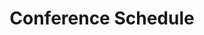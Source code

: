 ---
title: Conference Schedule
layout: schedule
excerpt: "NAACL 2019 conference schedule."
permalink: /schedule/
sidebar: false
script: |
    <script type="text/javascript">

        sessionInfoHash = {};
        paperInfoHash = {};
        chosenPapersHash = {};
        chosenTutorialsHash = {};
        chosenWorkshopsHash = {};
        chosenPostersHash = {};
        plenarySessionHash = {};
        includePlenaryInSchedule = true;
        helpShown = false;

        var instructions = "<div id=\"popupInstructionsDiv\"><div id=\"title\">Help</div><div id=\"popupInstructions\"><ul><li>Click on a the \"<strong>+</strong>\" button or the title of a session to toggle it. Click the <strong>\"Expand All Sessions ↓\"</strong> button to expand <em>all</em> sessions in one go. Click again to collapse them. </li> <li>Click on a tutorial/paper/poster to toggle its selection. </li> <li>You can select more than one paper for a time slot. </li> <li>Click the &nbsp;<i class=\"fa fa-file-pdf-o\" aria-hidden=\"true\"></i>&nbsp; /&nbsp;<i class=\"fa fa-file-video-o\" aria-hidden=\"true\"></i>&nbsp; icon(s) for the PDF / Video. </li> <li>Click the <strong>\"Download PDF\"</strong> button at the bottom to download your customized PDF. </li> <li>To expand parallel sessions simultaneously, hold Shift and click on any of them. </li> <li>On non-mobile devices, hovering on a paper for a time slot highlights it in yellow and its conflicting papers in red. Hovering on papers already selected for a time slot (or their conflicts) highlights them in green. </li> <li>Hover over the time for any session to see its day and date as a tooltip.</li> <li>While saving the generated PDF on mobile devices, its name cannot be changed.</li> </ul></div></div>";

        function padTime(str) {
            return String('0' + str).slice(-2);
        }

        function formatDate(dateObj) {
            return dateObj.toLocaleDateString() + ' ' + padTime(dateObj.getHours()) + ':' + padTime(dateObj.getMinutes());
        }

        function generatePDFfromTable() {

            /* clear the hidden table before starting */
            clearHiddenProgramTable();

            /* now populate the hidden table with the currently chosen papers */
            populateHiddenProgramTable();

            var doc = new jsPDF('l', 'pt', 'letter');
            doc.autoTable({
                fromHtml: "#hidden-program-table",
                pagebreak: 'avoid',
                avoidRowSplit: true,
                theme: 'grid',
                startY: 70, 
                showHead: false,
                styles: {
                    font: 'times',
                    overflow: 'linebreak',
                    valign: 'middle',
                    lineWidth: 0.4,
                    fontSize: 11
                },
                 columnStyles: {
                    0: { fontStyle: 'bold', halign: 'right', cellWidth: 70 },
                    1: { cellWidth: 110 },
                    2: { fontStyle: 'italic', cellWidth: 530 }
                },
                addPageContent: function (data) {
                    /* HEADER only on the first page */
                    var pageNumber = doc.internal.getCurrentPageInfo().pageNumber;

                    if (pageNumber == 1) {
                        doc.setFontSize(16);
                        doc.setFontStyle('normal');
                        doc.text("NAACL 2019 Schedule", (doc.internal.pageSize.width - (data.settings.margin.left*2))/2 - 30, 50);
                    }

                    /* FOOTER on each page */
                    doc.setFont('courier');
                    doc.setFontSize(8);
                    doc.text('(Generated via https://naacl2019.org/schedule)', data.settings.margin.left, doc.internal.pageSize.height - 10);
                },
                drawCell: function(cell, data) {
                    var cellClass = cell.raw.content.className;
                    /* center the day header */
                    if (cellClass == 'info-day') {
                        cell.textPos.x = (530 - data.settings.margin.left)/2 + 120;
                    }
                    /* split long plenary session text */
                    else if (cellClass == 'info-plenary') {
                        cell.text = doc.splitTextToSize(cell.text.join(' '), 530, {fontSize: 11});
                    }
                },
                createdCell: function(cell, data) {
                    var cellClass = cell.raw.content.className;
                    var cellText = cell.text[0];
                    /* */
                    if (cellClass == 'info-day') {
                        cell.styles.fontStyle = 'bold';
                        cell.styles.fontSize = 12;
                        cell.styles.fillColor = [187, 187, 187];
                    }
                    else if (cellClass == 'info-plenary') {
                        cell.styles.fontSize = 11;
                        if (cellText.search(/break|lunch|breakfast/i) !== -1) {
                            cell.styles.fillColor = [238, 238, 238];
                        }
                    }
                    else if (cellClass == 'info-poster') {
                        cell.styles.fontSize = 9;
                    }
                    else if (cellClass == "location" || cellClass == "time") {
                        var infoType = data.row.raw[2].content.className;
                        var infoText = data.row.raw[2].content.textContent;
                        if (infoType == "info-day" && cellText == '') {
                            cell.styles.fillColor = [187, 187, 187];
                        }
                        if (infoType == "info-plenary" && 
                            infoText.search(/(break|lunch|breakfast)/i) !== -1) {
                            cell.styles.fillColor = [238, 238, 238];
                        }
                    }
                },
            });
            doc.output('save');
        }

        function getTutorialInfoFromTime(tutorialTimeObj) {

            /* get the tutorial session and day */
            var tutorialSession = tutorialTimeObj.parents('.session');
            var sessionDay = tutorialSession.prevAll('.day:first').text().trim();

            /* get the tutorial slot and the starting and ending times */
            var tutorialTimeText = tutorialTimeObj.text().trim();
            var tutorialTimes = tutorialTimeText.split(' ');
            var tutorialSlotStart = tutorialTimes[0];
            var tutorialSlotEnd = tutorialTimes[2];
            var exactTutorialStartingTime = sessionDay + ' ' + tutorialSlotStart;
            return [new Date(exactTutorialStartingTime).getTime(), tutorialSlotStart, tutorialSlotEnd, tutorialSession.attr('id')];
        }

        function getWorkshopInfoFromTime(workshopTimeObj) {

            /* get the workshop session and day */
            var workshopSession = workshopTimeObj.parents('.session');
            var sessionDay = workshopSession.prevAll('.day:first').text().trim();

            /* get the workshop slot and the starting and ending times */
            var workshopTimeText = workshopTimeObj.text().trim();
            var workshopTimes = workshopTimeText.split(' ');
            var workshopSlotStart = workshopTimes[0];
            var workshopSlotEnd = workshopTimes[2];
            var exactworkshopStartingTime = sessionDay + ' ' + workshopSlotStart;
            return [new Date(exactworkshopStartingTime).getTime(), workshopSlotStart, workshopSlotEnd, workshopSession.attr('id')];
        }

        function getPosterInfoFromTime(posterTimeObj) {

            /* get the poster session and day */
            var posterSession = posterTimeObj.parents('.session');
            var sessionDay = posterSession.parent().prevAll('.day:first').text().trim();

            /* get the poster slot and the starting and ending times */
            var posterTimeText = posterTimeObj.text().trim();
            var posterTimes = posterTimeText.split(' ');
            var posterSlotStart = posterTimes[0];
            var posterSlotEnd = posterTimes[2];
            var exactPosterStartingTime = sessionDay + ' ' + posterSlotStart;
            return [new Date(exactPosterStartingTime).getTime(), posterSlotStart, posterSlotEnd, posterSession.attr('id')];
        }

        function isOverlapping(thisPaperRange, otherPaperRange) {
            var thisStart = thisPaperRange[0];
            var thisEnd = thisPaperRange[1];
            var otherStart = otherPaperRange[0];
            var otherEnd = otherPaperRange[1];
            return ((thisStart < otherEnd) && (thisEnd > otherStart));
        }

        function getConflicts(paperObject) {

            /* first get the parallel sessions */
            var sessionId = paperObject.parents('.session').attr('id').match(/session-\d/)[0];
            var parallelSessions = paperObject.parents('.session').siblings().filter(function() { return this.id.match(sessionId); });
            
            var thisPaperRange = paperInfoHash[paperObject.attr('paper-id')].slice(0, 2);
            return $(parallelSessions).find('table.paper-table tr#paper').filter(function(index) {
                    var otherPaperRange =  paperInfoHash[$(this).attr('paper-id')].slice(0, 2);
                    return isOverlapping(thisPaperRange, otherPaperRange) 
                });
        }

        function doWhichKey(e) {
            e = e || window.event;
            var charCode = e.keyCode || e.which;
            //Line below not needed, but you can read the key with it
            //var charStr = String.fromCharCode(charCode);
            return charCode;
        }

        function getConflicts2(paperObject) {

            /* most of the time, conflicts are simply based on papers having the same exact time slot but this is not always true */

            /* first get the conflicting sessions */
            var sessionId = paperObject.parents('.session').attr('id').match(/session-\d/)[0];
            var parallelSessions = paperObject.parents('.session').siblings().filter(function() { return this.id.match(sessionId); });
            
            /* now get the conflicting papers from those sessions */
            var paperTime = paperObject.children('td#paper-time')[0].textContent;
            return $(parallelSessions).find('table.paper-table tr#paper').filter(function(index) { return this.children[0].textContent == paperTime });

        }

        function makeDayHeaderRow(day) {
            return '<tr><td class="time"></td><td class="location"></td><td class="info-day">' + day + '</td></tr>';
        }

        function makePlenarySessionHeaderRow(session) {
            var sessionStart = session.start;
            var sessionEnd = session.end;
            return '<tr><td class="time">' + sessionStart + '&ndash;' + sessionEnd + '</td><td class="location">' + session.location + '</td><td class="info-plenary">' + session.title + '</td></tr>';
        }

        function makePaperRows(start, end, titles, sessions) {
            var ans;
            if (titles.length == 1) {
                ans = ['<tr><td class="time">' + start + '&ndash;' + end + '</td><td class="location">' + sessions[0].location + '</td><td class="info-paper">' + titles[0] + ' [' + sessions[0].title + ']</td></tr>'];
            }
            else {
                var numConflicts = titles.length;
                rows = ['<tr><td rowspan=' + numConflicts + ' class="time">' + start + '&ndash;' + end + '</td><td class="location">' + sessions[0].location + '</td><td class="info-paper">' + titles[0] + ' [' + sessions[0].title + ']</td></tr>'];
                for (var i=1; i<numConflicts; i++) {
                    var session = sessions[i];
                    var title = titles[i];
                    rows.push('<tr><td></td><td class="location">' + session.location + '</td><td class="info-paper">' + title + ' [' + session.title + ']</td></tr>')
                }
                ans = rows;
            }
            return ans;
        }

        function makeTutorialRows(start, end, titles, locations, sessions) {
            var ans;
            if (titles.length == 1) {
                ans = ['<tr><td class="time">' + start + '&ndash;' + end + '</td><td class="location">' + locations[0] + '</td><td class="info-paper">' + titles[0] + ' [' + sessions[0].title + ']</td></tr>'];
            }
            else {
                var numConflicts = titles.length;
                rows = ['<tr><td rowspan=' + numConflicts + ' class="time">' + start + '&ndash;' + end + '</td><td class="location">' + locations[0] + '</td><td class="info-paper">' + titles[0] + ' [' + sessions[0].title + ']</td></tr>'];
                for (var i=1; i<numConflicts; i++) {
                    var session = sessions[i];
                    var title = titles[i];
                    var location = locations[i];
                    rows.push('<tr><td></td><td class="location">' + location + '</td><td class="info-paper">' + title + ' [' + session.title + ']</td></tr>')
                }
                ans = rows;
            }
            return ans;
        }

    function makeWorkshopRows(start, end, titles, locations, sessions) {
            var ans;
            if (titles.length == 1) {
                ans = ['<tr><td class="time">' + start + '&ndash;' + end + '</td><td class="location">' + locations[0] + '</td><td class="info-paper">' + titles[0] + ' [' + sessions[0].title + ']</td></tr>'];
            }
            else {
                var numConflicts = titles.length;
                rows = ['<tr><td rowspan=' + numConflicts + ' class="time">' + start + '&ndash;' + end + '</td><td class="location">' + locations[0] + '</td><td class="info-paper">' + titles[0] + ' [' + sessions[0].title + ']</td></tr>'];
                for (var i=1; i<numConflicts; i++) {
                    var session = sessions[i];
                    var title = titles[i];
                    var location = locations[i];
                    rows.push('<tr><td></td><td class="location">' + location + '</td><td class="info-paper">' + title + ' [' + session.title + ']</td></tr>')
                }
                ans = rows;
            }
            return ans;
        }

        function makePosterRows(titles, types, sessions) {
            var numPosters = titles.length;
            var sessionStart = sessions[0].start;
            var sessionEnd = sessions[0].end;
            rows = ['<tr><td rowspan=' + (numPosters + 1) + ' class="time">' + sessionStart + '&ndash;' + sessionEnd + '</td><td rowspan=' + (numPosters + 1) + ' class="location">' + sessions[0].location + '</td><td class="info-paper">' + sessions[0].title +  '</td></tr>'];
            for (var i=0; i<numPosters; i++) {
                var title = titles[i];
                var type = types[i];
                /* rows.push('<tr><td></td><td></td><td class="info-poster">' + title + ' [' + type + ']</td></tr>'); */
                rows.push('<tr><td></td><td></td><td class="info-poster">' + title + '</td></tr>');
            }
            return rows;
        }

        function clearHiddenProgramTable() {
            $('#hidden-program-table tbody').html('');
        }

        function getChosenHashFromType(type) {
            var chosenHash;
            if (type == 'paper') {
                chosenHash = chosenPapersHash;
            }
            else if (type == 'tutorial') {
                chosenHash = chosenTutorialsHash;
            }
            else if (type == 'workshop') {
                chosenHash = chosenWorkshopsHash;
            }
            else if (type == 'poster') {
                chosenHash = chosenPostersHash;
            }
            return chosenHash;
        }

        function addToChosen(timeKey, item, type) {
            var chosenHash = getChosenHashFromType(type);
            if (timeKey in chosenHash) {
                var items = chosenHash[timeKey];
                items.push(item);
                chosenHash[timeKey] = items;
            }
            else {
                chosenHash[timeKey] = [item];
            }
        }

        function removeFromChosen(timeKey, item, type) {
            var chosenHash = getChosenHashFromType(type);            
            if (timeKey in chosenHash) {
                var items = chosenHash[timeKey];
                var itemIndex = items.map(function(item) { return item.title; }).indexOf(item.title);
                if (itemIndex !== -1) {
                    var removedItem = items.splice(itemIndex, 1);
                    delete removedItem;
                    if (items.length == 0) {
                        delete chosenHash[timeKey];
                    }
                    else {
                        chosenHash[timeKey] = items;
                    }
                }
            }
        }

        function isChosen(timeKey, item, type) {
            var ans = false;
            var chosenHash = getChosenHashFromType(type);
            if (timeKey in chosenHash) {
                var items = chosenHash[timeKey];
                var itemIndex = items.map(function(item) { return item.title; }).indexOf(item.title);
                ans = itemIndex !== -1;
            }
            return ans;
        }

        function toggleSession(sessionObj) {
            $(sessionObj).children('[class$="-details"]').slideToggle(300);
            $(sessionObj).children('#expander').toggleClass('expanded');
        }

        function openSession(sessionObj) {
            $(sessionObj).children('[class$="-details"]').slideDown(300);
            $(sessionObj).children('#expander').addClass('expanded');
        }

        function closeSession(sessionObj) {
            $(sessionObj).children('[class$="-details"]').slideUp(300);
            $(sessionObj).children('#expander').removeClass('expanded');
        }

        function populateHiddenProgramTable() {

            /* since papers and posters might start at the same time we cannot just rely on starting times to differentiate papers vs. posters. so, what we can do is just add an item type after we do the concatenation and then rely on that item type to distinguish the item */
            
            var nonPlenaryKeysAndTypes = [];
            var tutorialKeys = Object.keys(chosenTutorialsHash);
            var workshopKeys = Object.keys(chosenWorkshopsHash);
            var posterKeys = Object.keys(chosenPostersHash);
            var paperKeys = Object.keys(chosenPapersHash);
            for (var i=0; i < tutorialKeys.length; i++) {
                nonPlenaryKeysAndTypes.push([tutorialKeys[i], 'tutorial']);
            }
            for (var i=0; i < workshopKeys.length; i++) {
                nonPlenaryKeysAndTypes.push([workshopKeys[i], 'workshop']);
            }
            for (var i=0; i < posterKeys.length; i++) {
                nonPlenaryKeysAndTypes.push([posterKeys[i], 'poster']);
            }
            for (var i=0; i < paperKeys.length; i++) {
                nonPlenaryKeysAndTypes.push([paperKeys[i], 'paper']);
            }

            var plenaryKeys = Object.keys(plenarySessionHash);
            var plenaryKeysAndTypes = [];
            for (var i=0; i < plenaryKeys.length; i++) {
                plenaryKeysAndTypes.push([plenaryKeys[i], 'plenary']);
            }

            /* if we are including plenary information in the PDF then sort its keys too and merge the two sets of keys together before sorting */
            var sortedPaperTimes = includePlenaryInSchedule ? nonPlenaryKeysAndTypes.concat(plenaryKeysAndTypes) : nonPlenaryKeysAndTypes;
            sortedPaperTimes.sort(function(a, b) { return a[0] - b[0] });

            /* now iterate over these sorted papers and create the rows for the hidden table that will be used to generate the PDF */
            var prevDay = null;
            var latestEndingTime;
            var output = [];

            /* now iterate over the chosen items */
            for(var i=0; i<sortedPaperTimes.length; i++) {
                var keyAndType = sortedPaperTimes[i];
                var key = keyAndType[0];
                var itemType = keyAndType[1]
                /* if it's a plenary session */
                if (itemType == 'plenary') {
                    var plenarySession = plenarySessionHash[key];
                    if (plenarySession.day == prevDay) {
                        output.push(makePlenarySessionHeaderRow(plenarySession));
                    }
                    else {
                        output.push(makeDayHeaderRow(plenarySession.day));
                        output.push(makePlenarySessionHeaderRow(plenarySession));
                    }
                    prevDay = plenarySession.day;
                }
                /* if it's tutorials */
                else if (itemType == 'tutorial') {

                    /* get the tutorials */
                    var tutorials = chosenTutorialsHash[key];

                    /* sort the tutorials by title instead of selection order */
                    tutorials.sort(function(a, b) {
                        return a.title.localeCompare(b.title);
                    });

                    var titles = tutorials.map(function(tutorial) { return ASCIIFold(tutorial.title); });
                    var locations = tutorials.map(function(tutorial) { return tutorial.location ; });
                    var sessions = tutorials.map(function(tutorial) { return sessionInfoHash[tutorial.session]; });
                    var sessionDay = sessions[0].day;
                    if (sessionDay != prevDay) {
                        output.push(makeDayHeaderRow(sessionDay));
                    }
                    output = output.concat(makeTutorialRows(tutorials[0].start, tutorials[0].end, titles, locations, sessions));
                    prevDay = sessionDay;
                }
                /* if it's workshops */
                else if (itemType == 'workshop') {

                    /* get the workshops */
                    var workshops = chosenWorkshopsHash[key];

                    /* sort the workshops by title instead of selection order */
                    workshops.sort(function(a, b) {
                        return a.title.localeCompare(b.title);
                    });

                    var titles = workshops.map(function(workshop) { return ASCIIFold(workshop.title); });
                    var locations = workshops.map(function(workshop) { return workshop.location ; });
                    var sessions = workshops.map(function(workshop) { return sessionInfoHash[workshop.session]; });
                    var sessionDay = sessions[0].day;
                    if (sessionDay != prevDay) {
                        output.push(makeDayHeaderRow(sessionDay));
                    }
                    output = output.concat(makeWorkshopRows(workshops[0].start, workshops[0].end, titles, locations, sessions));
                    prevDay = sessionDay;
                }
                /* if it's posters */
                else if (itemType == 'poster') {

                    /* get the posters */
                    var posters = chosenPostersHash[key];

                    /* sort posters by their type for easier reading */
                    posters.sort(function(a, b) {
                        return a.type.localeCompare(b.type);
                    });
                    var titles = posters.map(function(poster) { return ASCIIFold(poster.title); });
                    var types = posters.map(function(poster) { return poster.type; });
                    var sessions = [sessionInfoHash[posters[0].session]];
                    var sessionDay = sessions[0].day;
                    if (sessionDay != prevDay) {
                        output.push(makeDayHeaderRow(sessionDay));
                    }
                    output = output.concat(makePosterRows(titles, types, sessions));
                    prevDay = sessionDay;
                }

                /* if it's papers  */
                else if (itemType == 'paper') {
                    var papers = chosenPapersHash[key];
                    /* sort papers by location for easier reading */
                    papers.sort(function(a, b) {
                        var aLocation = sessionInfoHash[a.session].location;
                        var bLocation = sessionInfoHash[b.session].location;
                        return aLocation.localeCompare(bLocation);
                    });
                    var titles = papers.map(function(paper) { return ASCIIFold(paper.title); });
                    var sessions = papers.map(function(paper) { return sessionInfoHash[paper.session]; });
                    var sessionDay = sessions[0].day;
                    if (sessionDay != prevDay) {
                        output.push(makeDayHeaderRow(sessionDay));
                    }
                    output = output.concat(makePaperRows(papers[0].start, papers[0].end, titles, sessions));
                    prevDay = sessionDay;
                }
            }

            /* append the output to the hidden table */
            $('#hidden-program-table tbody').append(output);
        }

        $(document).ready(function() {
            
            /* all the Remove All buttons are disabled on startup */
            $('.session-deselector').addClass('disabled');

            /* the include plenary checkbox is checked on startup */
            $('input#includePlenaryCheckBox').prop('checked', true);

            /* show the help window whenever "?" is pressed and close it when "Esc" is pressed */
            $(document).keypress(function(event) {
                if (doWhichKey(event) == 63 && !helpShown) {
                    helpShown = true;
                    alertify.alert('', instructions, function(event) { helpShown = false;}).set('transition', 'fade');
                }
            });

            /* show the help window when the help button is clicked */
            $('a#help-button').on('click', function (event) {
                if (!helpShown) {
                    event.preventDefault();
                    helpShown = true;
                    alertify.alert('', instructions, function(event) { helpShown = false;}).set('transition', 'fade');
                }
            });

            /* expand/collapse all sessions when the toggle button is clicked */
            $('a#toggle-all-button').on('click', function (event) {
                event.preventDefault();
                var buttonText = $(this).text();

                / * expand all collapsed sessions */
                if (buttonText == 'Expand All Sessions ↓') {
                    $('div#expander').not('.expanded').trigger('click');
                    $(this).text('Collapse All Sessions ↑');
                }
                /* collapse all expanded sessions */
                else {
                    $('div#expander.expanded').trigger('click');
                    $(this).text('Expand All Sessions ↓');
                }
            });


            $('span.session-location, span.inline-location').on('click', function(event) {
                event.stopPropagation();
            });

            $('span.session-external-location').on('click', function(event) {
                var placeName = $(this).text().trim().replace(" ", "+");
                window.open("https://www.google.com/maps?q=" + placeName, "_blank");
                event.stopPropagation();
            });

            /* show the floorplan when any location is clicked */
            $('span.session-location, span.inline-location').magnificPopup({
                items: {
                    src: '/assets/images/minneapolis/3d-floormap.png'
                },
                type: 'image',
                fixedContentPos: 'auto'
            });

            /* get all the tutorial sessions and save the day and location for each of them in a hash */
            $('.session-tutorials').each(function() {
                var session = {};
                session.title = $(this).children('.session-title').text().trim();
                session.day = $(this).prevAll('.day:first').text().trim();
                sessionInfoHash[$(this).attr('id')] = session;
            });

            /* get all the workshop sessions and save the day and location for each of them in a hash */
            $('.session-workshops').each(function() {
                var session = {};
                session.title = $(this).children('.session-title').text().trim();
                session.day = $(this).prevAll('.day:first').text().trim();
                sessionInfoHash[$(this).attr('id')] = session;
            });

            /* get all the poster sessions and save the day and location for each of them in a hash */
            $('.session-posters').each(function() {
                var session = {};
                session.title = $(this).children('.session-title').text().trim();
                session.day = $(this).parent().prevAll('.day:first').text().trim();
                session.location = $(this).children('span.session-location').text().trim();
                var sessionTimeText = $(this).children('span.session-time').text().trim();                
                var sessionTimes = sessionTimeText.match(/\d+:\d+/g);
                var sessionStart = sessionTimes[0];
                var sessionEnd = sessionTimes[1];
                session.start = sessionStart;
                session.end = sessionEnd;
                sessionInfoHash[$(this).attr('id')] = session;
            });

            /* get all the paper sessions and save the day and location for each of them in a hash */
            var paperSessions = $("[id|='session']").filter(function() { 
                return this.id.match(/session-\d\d?[a-z]$/);
            });
            $(paperSessions).each(function() {
                var session = {};
                session.title = $(this).children('.session-title').text().trim();
                session.location = $(this).children('span.session-location').text().trim();
                session.day = $(this).parent().prevAll('.day:first').text().trim();
                var sessionTimeText = $(this).children('span.session-time').text().trim();                
                var sessionTimes = sessionTimeText.match(/\d+:\d+/g);
                var sessionStart = sessionTimes[0];
                var sessionEnd = sessionTimes[1];
                session.start = sessionStart;
                session.end = sessionEnd;
                sessionInfoHash[$(this).attr('id')] = session;
            });

            /* iterate over all the papers and store all their info in a hash since we need that info whenever we click and hover and lookups will be faster than re-computing the info at each event */
            $('tr#paper').each(function() {
                var paperID = $(this).attr('paper-id');

                /* get the paper session and day */
                var paperSession = $(this).parents('.session');
                var sessionDay = paperSession.parent().prevAll('.day:first').text().trim();

                /* get the paper time and title */
                var paperTimeObj = $(this).children('#paper-time');
                var paperTitle = paperTimeObj.siblings('td').text().trim().replace(/\s\s+/g, " ");

                /* get the paper slot and the starting and ending times */
                var paperTimeText = paperTimeObj.text().trim();
                var paperTimes = paperTimeText.split('\u2013');
                var paperSlotStart = paperTimes[0];
                var paperSlotEnd = paperTimes[1];
                var exactPaperStartingTime = sessionDay + ' ' + paperSlotStart;
                var exactPaperEndingTime = sessionDay + ' ' + paperSlotEnd;

                paperInfoHash[paperID] = [new Date(exactPaperStartingTime).getTime(), new Date(exactPaperEndingTime).getTime(), paperSlotStart, paperSlotEnd, paperTitle, paperSession.attr('id')];
            });

            /* also save the plenary session info in another hash since we may need to add this to the pdf. Use the exact starting time as the hash key */
             $('.session-plenary').each(function() {
                var session = {};
                session.title = $(this).children('.session-title').text().trim();
                if (session.title == "Social Event") {
                    session.location = $(this).children('span.session-external-location').text().trim();
                }
                else {
                    session.location = $(this).children('span.session-location').text().trim();                    
                }
                session.day = $(this).prevAll('.day:first').text().trim();
                session.id = $(this).attr('id');
                var sessionTimeText = $(this).children('span.session-time').text().trim();
                var sessionTimes = sessionTimeText.match(/\d+:\d+/g);
                var sessionStart = sessionTimes[0];
                var sessionEnd = sessionTimes[1];
                session.start = sessionStart;
                session.end = sessionEnd;
                var exactSessionStartingTime = session.day + ' ' + sessionStart;
                plenarySessionHash[new Date(exactSessionStartingTime).getTime()] = session;
             });

            $('body').on('click', 'a.session-selector', function(event) {

                /* if we are disabled, do nothing */
                if ($(this).hasClass('disabled')) {
                    return false;
                }

                /* if we are choosing the entire session, then basically "click" on all of the not-selected papers */
                var sessionPapers = $(this).siblings('table.paper-table').find('tr#paper');
                var unselectedPapers = sessionPapers.not('.selected');
                unselectedPapers.trigger('click', true);

                /* now find out how many papers are selected after the trigger */
                var selectedPapers = sessionPapers.filter('.selected');

                /* disable myself (the choose all button) */
                $(this).addClass('disabled');

                /* if we didn't have any papers selected earlier, then enable the remove all button */
                if (unselectedPapers.length == sessionPapers.length) {
                    $(this).siblings('.session-deselector').removeClass('disabled');
                }

                /* this is not really a link */
                event.preventDefault();
                return false;
            });

            $('body').on('click', 'a.session-deselector', function(event) {

                /* if we are disabled, do nothing */
                if ($(this).hasClass('disabled')) {
                    return false;
                }

                /* otherwise, if we are removing the entire session, then basically "click" on all of the already selected papers */
                var sessionPapers = $(this).siblings('table.paper-table').find('tr#paper');
                var selectedPapers = sessionPapers.filter('.selected');
                selectedPapers.trigger('click', true);

                /* disable myself (the remove all button) */
                $(this).addClass('disabled');

                /* enable the choose all button */
                $(this).siblings('session-deselector').removeClass('disabled');

                /* if all the papers were selected earlier, then enable the choose all button */
                if (selectedPapers.length == sessionPapers.length) {
                    $(this).siblings('.session-selector').removeClass('disabled');                    
                }

                /* this is not really a link */
                event.preventDefault();
                return false;
            });

            /* hide all of the session details when starting up */
            $('[class$="-details"]').hide();

            /* expand sessions when their title is clicked */
            $('body').on('click', 'div.session-expandable .session-title, div#expander', function(event) {
                event.preventDefault();
                event.stopPropagation();
                var sessionObj = $(this).parent();

                /* if we had the shift key pressed, then expand ALL unexpanded parallel sessions including myself (only for papers) */
                if (event.shiftKey && sessionObj.attr('class').match('session-papers')) {
                    var sessionId = $(sessionObj).attr('id').match(/session-\d/)[0];
                    var parallelSessions = $(sessionObj).siblings().addBack().filter(function() { return this.id.match(sessionId); });

                    var unexpandedParallelSessions = $(parallelSessions).filter(function() { return !$(this).children('#expander').hasClass('expanded'); });

                    /* if all sessions are already expanded, then shift-clicking should close all of them */
                    if (unexpandedParallelSessions.length == 0) {
                        $.map(parallelSessions, closeSession);
                    }
                    else {
                        $.map(unexpandedParallelSessions, openSession);
                    }
                } 
                /* for a regular click, just toggle the individual session */
                else {
                    toggleSession(sessionObj);
                }
            });

            /* when we mouse over a paper icon, do not do anything */
            $('body').on('mouseover', 'table.paper-table tr#paper i[class$="-icon"]', function(event) {
                return false;
            });

            /* when we mouse over a paper, highlight the conflicting papers */
            $('body').on('mouseover', 'table.paper-table tr#paper', function(event) {
                var conflictingPapers = getConflicts($(this));
                $(this).addClass('hovered');
                $(conflictingPapers).addClass('conflicted');
            });

            /* when we mouse out, remove all highlights */
            $('body').on('mouseout', 'table.paper-table tr#paper', function(event) {
                var conflictingPapers = getConflicts($(this));
                $(this).removeClass('hovered');
                $(conflictingPapers).removeClass('conflicted');

            });

            $('body').on('click', 'a.info-button', function(event) {
                return false;
            });

            $('body').on('click', 'a.info-link', function(event) {
                event.stopPropagation();
            });

            $('body').on('click', 'div.session-abstract', function(event) {
                event.stopPropagation();
            });

            $('body').on('click', 'table.paper-table', function(event) {
                event.stopPropagation();
            });

            $('body').on('click', 'table.tutorial-table', function(event) {
                event.stopPropagation();
            });

            $('body').on('click', 'table.poster-table', function(event) {
                event.stopPropagation();
            });

            $('body').on('click', 'div.paper-session-details', function(event) {
                event.stopPropagation();
            });

            $('body').on('click', 'input#includePlenaryCheckBox', function(event) {
                    includePlenaryInSchedule = $(this).prop('checked');
            });

            $('body').on('click', 'a#generatePDFButton', function(event) {
                /* if we haven't chosen any papers, and we aren't including plenary sessions either, then raise an error. If we are including plenary sessions and no papers, then confirm. */
                event.preventDefault();
                var numChosenItems = Object.keys(chosenPapersHash).length + Object.keys(chosenTutorialsHash).length + Object.keys(chosenWorkshopsHash).length + Object.keys(chosenPostersHash).length;
                if (numChosenItems == 0) {
                    if (includePlenaryInSchedule) {
                        alertify.confirm('', 'The PDF will contain only the plenary sessions since nothing was chosen. Proceed?', function () { generatePDFfromTable();
                                }, function() { }).setting({'transition': 'fade', 'defaultFocus': 'cancel'});
                    }
                    else {
                        alertify.alert('', 'Nothing to generate. Nothing was chosen and plenary sessions were excluded.').set('transition', 'fade');
                        return false;
                    }
                }
                else {
                    generatePDFfromTable();
                }
            });

            $('body').on('click', 'table.tutorial-table tr#tutorial', function(event) {
                event.preventDefault();
                var tutorialTimeObj = $(this).parents('.session-tutorials').children('.session-time');
                var tutorialInfo = getTutorialInfoFromTime(tutorialTimeObj);
                var tutorialObject = {};
                var exactStartingTime = tutorialInfo[0];
                tutorialObject.start = tutorialInfo[1];
                tutorialObject.end = tutorialInfo[2];
                tutorialObject.title = $(this).find('.tutorial-title').text();
                tutorialObject.session = tutorialInfo[3];
                tutorialObject.location = $(this).find('.inline-location').text();
                tutorialObject.exactStartingTime = exactStartingTime;

                /* if we are clicking on an already selected tutorial */
                if (isChosen(exactStartingTime, tutorialObject, 'tutorial')) {
                    $(this).removeClass('selected');
                    removeFromChosen(exactStartingTime, tutorialObject, 'tutorial');
                }
                else {
                    addToChosen(exactStartingTime, tutorialObject, 'tutorial');
                    $(this).addClass('selected');                    
                }
            });

            $('body').on('click', 'table.workshop-table tr#workshop', function(event) {
                event.preventDefault();
                var workshopTimeObj = $(this).parents('.session-workshops').children('.session-time');
                var workshopInfo = getWorkshopInfoFromTime(workshopTimeObj);
                var workshopObject = {};
                var exactStartingTime = workshopInfo[0];
                workshopObject.start = workshopInfo[1];
                workshopObject.end = workshopInfo[2];
                workshopObject.title = $(this).find('.workshop-title').text();
                workshopObject.session = workshopInfo[3];
                workshopObject.location = $(this).find('.inline-location').text();
                workshopObject.exactStartingTime = exactStartingTime;

                /* if we are clicking on an already selected workshop */
                if (isChosen(exactStartingTime, workshopObject, 'workshop')) {
                    $(this).removeClass('selected');
                    removeFromChosen(exactStartingTime, workshopObject, 'workshop');
                }
                else {
                    addToChosen(exactStartingTime, workshopObject, 'workshop');
                    $(this).addClass('selected');                    
                }
            });

            $('body').on('click', 'table.poster-table tr#poster', function(event) {
                event.preventDefault();
                var posterTimeObj = $(this).parents('.session-posters').children('.session-time');
                var posterInfo = getPosterInfoFromTime(posterTimeObj);
                var posterObject = {};
                var exactStartingTime = posterInfo[0];
                posterObject.start = posterInfo[1];
                posterObject.end = posterInfo[2];
                posterObject.title = $(this).find('.poster-title').text().trim();
                posterObject.type = $(this).parents('.poster-table').prevAll('.poster-type:first').text().trim();
                posterObject.session = posterInfo[3];
                posterObject.exactStartingTime = exactStartingTime;

                /* if we are clicking on an already selected poster */
                if (isChosen(exactStartingTime, posterObject, 'poster')) {
                    $(this).removeClass('selected');
                    removeFromChosen(exactStartingTime, posterObject, 'poster');
                }
                else {
                    addToChosen(exactStartingTime, posterObject, 'poster');
                    $(this).addClass('selected');
                    var key = new Date(exactStartingTime).getTime();
                    if (key in plenarySessionHash) {
                        delete plenarySessionHash[key];
                    }
                }
            });

            /* open the URL in a new window/tab when we click on the any icon - whether it is the keynote slides or the video */            
            $('body').on('click', 'div.session-abstract p i[class$="-icon"]', function(event) {
                event.stopPropagation();
                event.preventDefault();
                var urlToOpen = $(this).attr('data');
                if (urlToOpen !== '') {
                    window.open(urlToOpen, "_blank");
                }
            });


            /* open the anthology or video URL in a new window/tab when we click on the PDF or video icon respectively  */            
            $('body').on('click', 'table.tutorial-table tr#tutorial i[class$="-icon"],table.paper-table tr#paper i[class$="-icon"],table.paper-table tr#best-paper i[class$="-icon"],table.poster-table tr#poster i[class$="-icon"]', function(event) {
                event.stopPropagation();
                event.preventDefault();
                var urlToOpen = $(this).attr('data');
                if (urlToOpen !== '') {
                    window.open(urlToOpen, "_blank");
                }
            });

            $('body').on('click', 'table.paper-table tr#paper', function(event, fromSession) {
                event.preventDefault();
                $(this).removeClass('hovered');
                getConflicts($(this)).removeClass('conflicted');
                var paperID = $(this).attr('paper-id');
                var paperTimeObj = $(this).children('td#paper-time');
                var paperInfo = paperInfoHash[paperID];
                var paperObject = {};
                var exactStartingTime = paperInfo[0];
                paperObject.start = paperInfo[2];
                paperObject.end = paperInfo[3];
                paperObject.title = paperInfo[4];
                paperObject.session = paperInfo[5];
                paperObject.exactStartingTime = exactStartingTime;

                /* if we are clicking on an already selected paper */
                if (isChosen(exactStartingTime, paperObject, 'paper')) {
                    $(this).removeClass('selected');
                    removeFromChosen(exactStartingTime, paperObject, 'paper');

                    /* if we are not being triggered at the session level, then we need to handle the state of the session level button ourselves */
                    if (!fromSession) {
        
                        /* we also need to enable the choose button */
                        $(this).parents('table.paper-table').siblings('.session-selector').removeClass('disabled');

                        /* we also need to disable the remove button if this was the only paper selected in the session */
                        var selectedPapers = $(this).siblings('tr#paper').filter('.selected');
                        if (selectedPapers.length == 0) {
                            $(this).parents('table.paper-table').siblings('.session-deselector').addClass('disabled');
                        }
                    }
                }
                else {
                    /* if we are selecting a previously unselected paper */
                    addToChosen(exactStartingTime, paperObject, 'paper');
                    $(this).addClass('selected');

                    /* if we are not being triggered at the session level, then we need to handle the state of the session level button ourselves */
                    if (!fromSession) {

                        /* we also need to enable the remove button */
                        $(this).parents('table.paper-table').siblings('.session-deselector').removeClass('disabled');

                        /* and disable the choose button if all the papers are now selected anyway */
                        var sessionPapers = $(this).siblings('tr#paper');
                        var selectedPapers = sessionPapers.filter('.selected');
                        if (sessionPapers.length == selectedPapers.length) {
                            $(this).parents('table.paper-table').siblings('.session-selector').addClass('disabled');
                        }
                    }
                }
            });
        });
    </script>
---